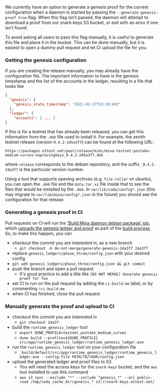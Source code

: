 We currently have an option to generate a genesis proof for the current
configuration when a daemon is started by passing the
`--generate-genesis-proof true` flag. When this flag isn't passed, the daemon
will attempt to download a proof from our snark-keys S3 bucket, or exit with an
error if one isn't found.

To avoid asking all users to pass this flag manually, it is useful to generate
this file and place it in the bucket. This can be done manually, but it is
easiest to open a dummy pull request and let CI upload the file for you.

### Getting the genesis configuration

If you are creating the release manually, you may already have the configuration
file. The important information to have is the genesis timestamp and the list of
the accounts in the ledger, resulting in a file that looks like

```json
{
  "genesis": {
    "genesis_state_timestamp": "2021-02-17T19:30:00Z"
  },
  "ledger": {
    "accounts": [ ... ]
}
```

If this is for a testnet that has already been released, you can get this
information from the `.deb` file used to install it. For example, the zenith
testnet release (version `0.4.2-245a3f7`) can be found at the following URL:

```
https://packages.o1test.net/pool/release/m/mi/mina-testnet-postake-medium-curves-noprovingkeys_0.4.2-245a3f7.deb
```

where `release` corresponds to the debian repository, and the suffix
`_0.4.2-24a3f7` is the particular version number.

Using a tool that supports opening archives (e.g. `file-roller` on ubuntu), you
can open the `.deb` file and the `data.tar.xz` file inside that to see the files
that would be installed by the `.deb`. In `var/lib/coda/config*.json` (this may
migrate to `var/lib/mina/config*.json` in the future) you should see the
configuration for that release.

### Generating a genesis proof in CI

Pull requests on CI will run the
['Build Mina daemon debian package' job](https://github.com/MinaProtocol/mina/blob/2d99c24fec9bf5264c1f76e6ace91eb4c7625c98/buildkite/src/Jobs/Release/MinaArtifact.dhall#L52),
which
[uploads the genesis ledger and proof](https://github.com/MinaProtocol/mina/blob/2d99c24fec9bf5264c1f76e6ace91eb4c7625c98/scripts/upload-genesis.sh#L10)
as part of the
[build process](https://github.com/MinaProtocol/mina/blob/2d99c24fec9bf5264c1f76e6ace91eb4c7625c98/buildkite/scripts/build-artifact.sh#L34).
So, to make this happen, you can

- checkout the commit you are interested in, as a new branch
  - `git checkout -b do-not-merge/generate-genesis-24a3f7 24a3f7`
- replace `genesis_ledgers/phase_three/config.json` with your desired config
- `git add genesis_ledgers/phase_three/config.json && git commit`
- push the branch and open a pull request
  - It's good practice to add a title like
    `[DO NOT MERGE] Generate genesis proof for foo`
- set CI to run on the pull request by adding the `ci-build-me` label, or by
  commenting `!ci-build-me`
- when CI has finished, close the pull request

### Manually generate the proof and upload to CI

- checkout the commit you are interested in
  - `git checkout 24a37`
- build the `runtime_genesis_ledger` tool
  - `export DUNE_PROFILE=testnet_postake_medium_curves`
  - `dune build --profile=${DUNE_PROFILE} src/app/runtime_genesis_ledger/runtime_genesis_ledger.exe`
- run the `runtime_genesis_ledger` tool on your configuration file
  - `_build/default/src/app/runtime_genesis_ledger/runtime_genesis_ledger.exe --config-file PATH/TO/YOUR/config.json`
- upload the generated ledger and proof files to S3
  - You will need the access keys for the `snark-keys` bucket, and the `aws`
    tool installed to use this command
  - `aws s3 sync --exclude "*" --include "genesis_*" --acl public-read /tmp/coda_cache_dir/genesis_* s3://snark-keys.o1test.net/`
